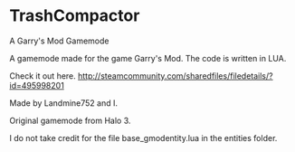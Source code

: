 # TrashCompactor
A Garry's Mod Gamemode

A gamemode made for the game Garry's Mod. The code is written in LUA. 

Check it out here.
http://steamcommunity.com/sharedfiles/filedetails/?id=495998201

Made by Landmine752 and I.

Original gamemode from Halo 3.

I do not take credit for the file base_gmodentity.lua in the entities folder.
